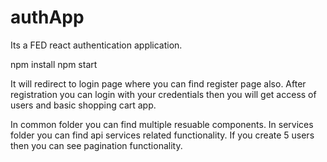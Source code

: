 # authApp

Its a FED react authentication application.

npm install
npm start

It will redirect to login page where you can find register page also.
After registration you can login with your credentials then you will get access of users and basic shopping cart app.

In common folder you can find multiple resuable components.
In services folder you can find api services related functionality.
If you create 5 users then you can see pagination functionality.
